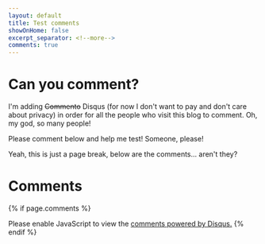```yaml
---
layout: default
title: Test comments
showOnHome: false
excerpt_separator: <!--more-->
comments: true
---
```


# Can you comment?

I'm adding ~~Commento~~ Disqus (for now I don't want to pay and don't care about privacy) in order for all the people who visit this blog to comment. Oh, my god, so many people!

Please comment below and help me test! Someone, please!

<!--more-->

Yeah, this is just a page break, below are the comments... aren't they?

# Comments

{% if page.comments %} 
<div id="disqus_thread"></div>
<script>

var disqus_config = function () {
this.page.url = '{{ page.id }}';  // Replace PAGE_URL with your page's canonical URL variable
this.page.identifier = '{{ page.id }}'; // Replace PAGE_IDENTIFIER with your page's unique identifier variable
};

(function() { // DON'T EDIT BELOW THIS LINE
var d = document, s = d.createElement('script');
s.src = 'https://drugowick.disqus.com/embed.js';
s.setAttribute('data-timestamp', +new Date());
(d.head || d.body).appendChild(s);
})();
</script>
<noscript>Please enable JavaScript to view the <a href="https://disqus.com/?ref_noscript">comments powered by Disqus.</a></noscript>
{% endif %}
